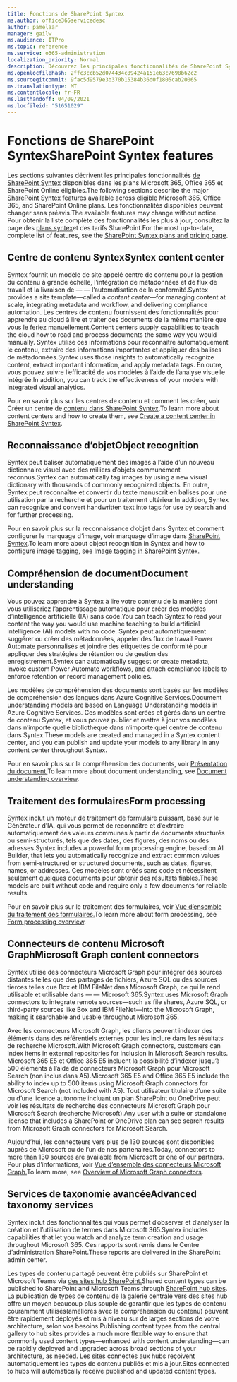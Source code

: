 ```yaml
---
title: Fonctions de SharePoint Syntex
ms.author: office365servicedesc
author: pamelaar
manager: gailw
ms.audience: ITPro
ms.topic: reference
ms.service: o365-administration
localization_priority: Normal
description: Découvrez les principales fonctionnalités de SharePoint Syntex disponibles dans les plans Microsoft 365, Office 365 et SharePoint Online éligibles.
ms.openlocfilehash: 2ffc3ccb52d074434c89424a151e63c7698b62c2
ms.sourcegitcommit: 9fac5d9579e3b370b15384b36d0f1805cab20065
ms.translationtype: MT
ms.contentlocale: fr-FR
ms.lasthandoff: 04/09/2021
ms.locfileid: "51651029"
---
```

# <a name="sharepoint-syntex-features"></a><span data-ttu-id="8fb53-103">Fonctions de SharePoint Syntex</span><span class="sxs-lookup"><span data-stu-id="8fb53-103">SharePoint Syntex features</span></span> 

<span data-ttu-id="8fb53-104">Les sections suivantes décrivent les principales fonctionnalités [de SharePoint Syntex](sharepoint-syntex-service-description.md) disponibles dans les plans Microsoft 365, Office 365 et SharePoint Online éligibles.</span><span class="sxs-lookup"><span data-stu-id="8fb53-104">The following sections describe the major [SharePoint Syntex](sharepoint-syntex-service-description.md) features available across eligible Microsoft 365, Office 365, and SharePoint Online plans.</span></span> <span data-ttu-id="8fb53-105">Les fonctionnalités disponibles peuvent changer sans préavis.</span><span class="sxs-lookup"><span data-stu-id="8fb53-105">The available features may change without notice.</span></span> <span data-ttu-id="8fb53-106">Pour obtenir la liste complète des fonctionnalités les plus à jour, consultez la page des [plans syntex](https://www.microsoft.com/microsoft-365/enterprise/sharepoint-syntex)et des tarifs SharePoint.</span><span class="sxs-lookup"><span data-stu-id="8fb53-106">For the most up-to-date, complete list of features, see the [SharePoint Syntex plans and pricing page](https://www.microsoft.com/microsoft-365/enterprise/sharepoint-syntex).</span></span>

## <a name="syntex-content-center"></a><span data-ttu-id="8fb53-107">Centre de contenu Syntex</span><span class="sxs-lookup"><span data-stu-id="8fb53-107">Syntex content center</span></span>

<span data-ttu-id="8fb53-108">Syntex fournit un modèle de site appelé centre de contenu pour la gestion du contenu à grande échelle, l’intégration de métadonnées et de flux de travail et la livraison de &mdash;  &mdash; l’automatisation de la conformité.</span><span class="sxs-lookup"><span data-stu-id="8fb53-108">Syntex provides a site template&mdash;called a *content center*&mdash;for managing content at scale, integrating metadata and workflow, and delivering compliance automation.</span></span> <span data-ttu-id="8fb53-109">Les centres de contenu fournissent des fonctionnalités pour apprendre au cloud à lire et traiter des documents de la même manière que vous le feriez manuellement.</span><span class="sxs-lookup"><span data-stu-id="8fb53-109">Content centers supply capabilities to teach the cloud how to read and process documents the same way you would manually.</span></span> <span data-ttu-id="8fb53-110">Syntex utilise ces informations pour reconnaître automatiquement le contenu, extraire des informations importantes et appliquer des balises de métadonnées.</span><span class="sxs-lookup"><span data-stu-id="8fb53-110">Syntex uses those insights to automatically recognize content, extract important information, and apply metadata tags.</span></span> <span data-ttu-id="8fb53-111">En outre, vous pouvez suivre l’efficacité de vos modèles à l’aide de l’analyse visuelle intégrée.</span><span class="sxs-lookup"><span data-stu-id="8fb53-111">In addition, you can track the effectiveness of your models with integrated visual analytics.</span></span>

<span data-ttu-id="8fb53-112">Pour en savoir plus sur les centres de contenu et comment les créer, voir Créer un centre de [contenu dans SharePoint Syntex](/microsoft-365/contentunderstanding/create-a-content-center).</span><span class="sxs-lookup"><span data-stu-id="8fb53-112">To learn more about content centers and how to create them, see [Create a content center in SharePoint Syntex](/microsoft-365/contentunderstanding/create-a-content-center).</span></span>

## <a name="object-recognition"></a><span data-ttu-id="8fb53-113">Reconnaissance d’objet</span><span class="sxs-lookup"><span data-stu-id="8fb53-113">Object recognition</span></span>

<span data-ttu-id="8fb53-114">Syntex peut baliser automatiquement des images à l’aide d’un nouveau dictionnaire visuel avec des milliers d’objets communément reconnus.</span><span class="sxs-lookup"><span data-stu-id="8fb53-114">Syntex can automatically tag images by using a new visual dictionary with thousands of commonly recognized objects.</span></span> <span data-ttu-id="8fb53-115">En outre, Syntex peut reconnaître et convertir du texte manuscrit en balises pour une utilisation par la recherche et pour un traitement ultérieur.</span><span class="sxs-lookup"><span data-stu-id="8fb53-115">In addition, Syntex can recognize and convert handwritten text into tags for use by search and for further processing.</span></span>

<span data-ttu-id="8fb53-116">Pour en savoir plus sur la reconnaissance d’objet dans Syntex et comment configurer le marquage d’image, voir marquage d’image dans [SharePoint Syntex](/microsoft-365/contentunderstanding/image-tagging).</span><span class="sxs-lookup"><span data-stu-id="8fb53-116">To learn more about object recognition in Syntex and how to configure image tagging, see [Image tagging in SharePoint Syntex](/microsoft-365/contentunderstanding/image-tagging).</span></span>

## <a name="document-understanding"></a><span data-ttu-id="8fb53-117">Compréhension de document</span><span class="sxs-lookup"><span data-stu-id="8fb53-117">Document understanding</span></span>

<span data-ttu-id="8fb53-118">Vous pouvez apprendre à Syntex à lire votre contenu de la manière dont vous utiliseriez l’apprentissage automatique pour créer des modèles d’intelligence artificielle (IA) sans code.</span><span class="sxs-lookup"><span data-stu-id="8fb53-118">You can teach Syntex to read your content the way you would use machine teaching to build artificial intelligence (AI) models with no code.</span></span> <span data-ttu-id="8fb53-119">Syntex peut automatiquement suggérer ou créer des métadonnées, appeler des flux de travail Power Automate personnalisés et joindre des étiquettes de conformité pour appliquer des stratégies de rétention ou de gestion des enregistrement.</span><span class="sxs-lookup"><span data-stu-id="8fb53-119">Syntex can automatically suggest or create metadata, invoke custom Power Automate workflows, and attach compliance labels to enforce retention or record management policies.</span></span>

<span data-ttu-id="8fb53-120">Les modèles de compréhension des documents sont basés sur les modèles de compréhension des langues dans Azure Cognitive Services.</span><span class="sxs-lookup"><span data-stu-id="8fb53-120">Document understanding models are based on Language Understanding models in Azure Cognitive Services.</span></span> <span data-ttu-id="8fb53-121">Ces modèles sont créés et gérés dans un centre de contenu Syntex, et vous pouvez publier et mettre à jour vos modèles dans n’importe quelle bibliothèque dans n’importe quel centre de contenu dans Syntex.</span><span class="sxs-lookup"><span data-stu-id="8fb53-121">These models are created and managed in a Syntex content center, and you can publish and update your models to any library in any content center throughout Syntex.</span></span>

<span data-ttu-id="8fb53-122">Pour en savoir plus sur la compréhension des documents, voir [Présentation du document.](/microsoft-365/contentunderstanding/document-understanding-overview)</span><span class="sxs-lookup"><span data-stu-id="8fb53-122">To learn more about document understanding, see [Document understanding overview](/microsoft-365/contentunderstanding/document-understanding-overview).</span></span>

## <a name="form-processing"></a><span data-ttu-id="8fb53-123">Traitement des formulaires</span><span class="sxs-lookup"><span data-stu-id="8fb53-123">Form processing</span></span>

<span data-ttu-id="8fb53-124">Syntex inclut un moteur de traitement de formulaire puissant, basé sur le Générateur d’IA, qui vous permet de reconnaître et d’extraire automatiquement des valeurs communes à partir de documents structurés ou semi-structurés, tels que des dates, des figures, des noms ou des adresses.</span><span class="sxs-lookup"><span data-stu-id="8fb53-124">Syntex includes a powerful form processing engine, based on AI Builder, that lets you automatically recognize and extract common values from semi-structured or structured documents, such as dates, figures, names, or addresses.</span></span> <span data-ttu-id="8fb53-125">Ces modèles sont créés sans code et nécessitent seulement quelques documents pour obtenir des résultats fiables.</span><span class="sxs-lookup"><span data-stu-id="8fb53-125">These models are built without code and require only a few documents for reliable results.</span></span>

<span data-ttu-id="8fb53-126">Pour en savoir plus sur le traitement des formulaires, voir [Vue d’ensemble du traitement des formulaires.](/microsoft-365/contentunderstanding/form-processing-overview)</span><span class="sxs-lookup"><span data-stu-id="8fb53-126">To learn more about form processing, see [Form processing overview](/microsoft-365/contentunderstanding/form-processing-overview).</span></span>

## <a name="microsoft-graph-content-connectors"></a><span data-ttu-id="8fb53-127">Connecteurs de contenu Microsoft Graph</span><span class="sxs-lookup"><span data-stu-id="8fb53-127">Microsoft Graph content connectors</span></span>

<span data-ttu-id="8fb53-128">Syntex utilise des connecteurs Microsoft Graph pour intégrer des sources distantes telles que des partages de fichiers, Azure SQL ou des sources tierces telles que Box et IBM FileNet dans Microsoft Graph, ce qui le rend utilisable et utilisable dans &mdash; &mdash; Microsoft 365.</span><span class="sxs-lookup"><span data-stu-id="8fb53-128">Syntex uses Microsoft Graph connectors to integrate remote sources&mdash;such as file shares, Azure SQL, or third-party sources like Box and IBM FileNet&mdash;into the Microsoft Graph, making it searchable and usable throughout Microsoft 365.</span></span>

<span data-ttu-id="8fb53-129">Avec les connecteurs Microsoft Graph, les clients peuvent indexer des éléments dans des référentiels externes pour les inclure dans les résultats de recherche Microsoft.</span><span class="sxs-lookup"><span data-stu-id="8fb53-129">With Microsoft Graph connectors, customers can index items in external repositories for inclusion in Microsoft Search results.</span></span> <span data-ttu-id="8fb53-130">Microsoft 365 E5 et Office 365 E5 incluent la possibilité d’indexer jusqu’à 500 éléments à l’aide de connecteurs Microsoft Graph pour Microsoft Search (non inclus dans A5).</span><span class="sxs-lookup"><span data-stu-id="8fb53-130">Microsoft 365 E5 and Office 365 E5 include the ability to index up to 500 items using Microsoft Graph connectors for Microsoft Search (not included with A5).</span></span> <span data-ttu-id="8fb53-131">Tout utilisateur titulaire d’une suite ou d’une licence autonome incluant un plan SharePoint ou OneDrive peut voir les résultats de recherche des connecteurs Microsoft Graph pour Microsoft Search (recherche Microsoft).</span><span class="sxs-lookup"><span data-stu-id="8fb53-131">Any user with a suite or standalone license that includes a SharePoint or OneDrive plan can see search results from Microsoft Graph connectors for Microsoft Search.</span></span>

<span data-ttu-id="8fb53-132">Aujourd’hui, les connecteurs vers plus de 130 sources sont disponibles auprès de Microsoft ou de l’un de nos partenaires.</span><span class="sxs-lookup"><span data-stu-id="8fb53-132">Today, connectors to more than 130 sources are available from Microsoft or one of our partners.</span></span> <span data-ttu-id="8fb53-133">Pour plus d’informations, voir [Vue d’ensemble des connecteurs Microsoft Graph.](/MicrosoftSearch/connectors-overview)</span><span class="sxs-lookup"><span data-stu-id="8fb53-133">To learn more, see [Overview of Microsoft Graph connectors](/MicrosoftSearch/connectors-overview).</span></span>

## <a name="advanced-taxonomy-services"></a><span data-ttu-id="8fb53-134">Services de taxonomie avancée</span><span class="sxs-lookup"><span data-stu-id="8fb53-134">Advanced taxonomy services</span></span>

<span data-ttu-id="8fb53-135">Syntex inclut des fonctionnalités qui vous permet d’observer et d’analyser la création et l’utilisation de termes dans Microsoft 365.</span><span class="sxs-lookup"><span data-stu-id="8fb53-135">Syntex includes capabilities that let you watch and analyze term creation and usage throughout Microsoft 365.</span></span> <span data-ttu-id="8fb53-136">Ces rapports sont remis dans le Centre d’administration SharePoint.</span><span class="sxs-lookup"><span data-stu-id="8fb53-136">These reports are delivered in the SharePoint admin center.</span></span>

<span data-ttu-id="8fb53-137">Les types de contenu partagé peuvent être publiés sur SharePoint et Microsoft Teams via [des sites hub SharePoint.](/sharepoint/dev/features/hub-site/hub-site-overview)</span><span class="sxs-lookup"><span data-stu-id="8fb53-137">Shared content types can be published to SharePoint and Microsoft Teams through [SharePoint hub sites](/sharepoint/dev/features/hub-site/hub-site-overview).</span></span> <span data-ttu-id="8fb53-138">La publication de types de contenu de la galerie centrale vers des sites hub offre un moyen beaucoup plus souple de garantir que les types de contenu couramment utilisés(améliorés avec la compréhension du contenu) peuvent être rapidement déployés et mis à niveau sur de larges sections de votre architecture, selon vos besoins.</span><span class="sxs-lookup"><span data-stu-id="8fb53-138">Publishing content types from the central gallery to hub sites provides a much more flexible way to ensure that commonly used content types—enhanced with content understanding—can be rapidly deployed and upgraded across broad sections of your architecture, as needed.</span></span> <span data-ttu-id="8fb53-139">Les sites connectés aux hubs reçoivent automatiquement les types de contenu publiés et mis à jour.</span><span class="sxs-lookup"><span data-stu-id="8fb53-139">Sites connected to hubs will automatically receive published and updated content types.</span></span>